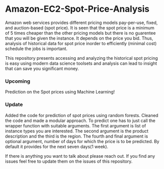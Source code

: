 # Amazon-EC2-Spot-Price-Analysis
Amazon web services provides different pricing models pay-per-use, fixed, and auction-based (spot price). It is seen that the spot price is a minimum of 5 times cheaper than the other pricing models but there is no guarentee that you will be given the instance. It depends on the price you bid. Thus, analysis of historical data for spot price inorder to efficiently (minimal cost) schedule the jobs is important.

This repository presents accessing and analyzing the historical spot pricing is easy using modern data science toolsets and analysis can lead to insight that can save you significant money.

### Upcoming
Prediction on the Spot prices using Machine Learning!

### Update
Added the code for prediction of spot prices using random forests. 
Cleaned the code and made a modular approach. To predict one has to just call the wrapper function with suitable arguments.
The first argument is list of instance types you are interested.
The second argument is the product description and the third is the region.
The fourth and final argument is optional argument, number of days for which the price is to be predicted. By default it provides for the next seven days(1 week).

If there is anything you want to talk about please reach out. If you find any issues feel free to update them on the issues of this repository.
